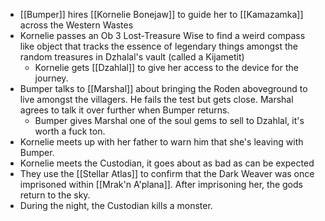 - [[Bumper]] hires [[Kornelie Bonejaw]] to guide her to [[Kamazamka]] across the Western Wastes
- Kornelie passes an Ob 3 Lost-Treasure Wise to find a weird compass like object that tracks the essence of legendary things amongst the random treasures in Dzhalal's vault (called a Kijametit)
	- Kornelie gets [[Dzahlal]] to give her access to the device for the journey.
- Bumper talks to [[Marshal]] about bringing the Roden aboveground to live amongst the villagers.  He fails the test but gets close.  Marshal agrees to talk it over further when Bumper returns.
	- Bumper gives Marshal one of the soul gems to sell to Dzahlal, it's worth a fuck ton.
- Kornelie meets up with her father to warn him that she's leaving with Bumper.
- Kornelie meets the Custodian, it goes about as bad as can be expected
- They use the [[Stellar Atlas]] to confirm that the Dark Weaver was once imprisoned within [[Mrak'n A'plana]].  After imprisoning her, the gods return to the sky.
- During the night, the Custodian kills a monster.